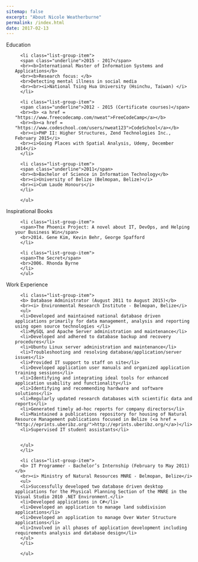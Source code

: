 ```yaml
---
sitemap: false
excerpt: "About Nicole Weatherburne"
permalink: /index.html
date: 2017-02-13
---
```

<!--<link rel="stylesheet" href="assets/css/boostrap.min.css">
<script src="https://ajax.googleapis.com/ajax/libs/jquery/1.12.4/jquery.min.js"></script>
<script src="http://maxcdn.bootstrapcdn.com/bootstrap/3.3.6/js/bootstrap.min.js"></script>-->
<!--<div class="alert alert-success" role="alert">
	Dedicated, versatile teacher and Information Technology (IT) professional currently pursuing a Master’s degree in Information Systems and Applications at the National Tsing Hua University. Contact me for résumé or for a chat.:smile:
</div>-->

<div class="panel panel-primary">
      <div class="panel-heading">Education</div>
      <ul class="list-group">

      <li class="list-group-item">
      <span class="underline">2015 - 2017</span>
      <br><b>International Master of Information Systems and Applications</b>
      <br><b>Research focus: </b>
      <br>Detecting mental illness in social media
      <br><br><i>National Tsing Hua University (Hsinchu, Taiwan) </i>
      </li>

      <li class="list-group-item">
      <span class="underline">2012 - 2015 (Certificate courses)</span>
      <br><b> <a href = "https://www.freecodecamp.com/nweat">FreeCodeCamp</a></b>
      <br><b><a href = "https://www.codeschool.com/users/nweat123">CodeSchool</a></b>
      <br><i>PHP II: Higher Structures, Zend Technologies Inc., February 2015</i>
      <br><i>Going Places with Spatial Analysis, Udemy, December 2014</i>
      </li>

      <li class="list-group-item">
      <span class="underline">2011</span>
      <br><b>Bachelor of Science in Information Technology</b>
      <br><i>University of Belize (Belmopan, Belize)</i>
      <br><i>Cum Laude Honours</i>
      </li>

      </ul>
</div>

<div class="panel panel-primary">
      <div class="panel-heading">Inspirational Books</div>
      <ul class="list-group">

      <li class="list-group-item">
      <span>The Phoenix Project: A novel about IT, DevOps, and Helping your Business Win</span>
      <br>2014. Gene Kim, Kevin Behr, George Spafford
      </li>

      <li class="list-group-item">
      <span>The Secret</span>
      <br>2006. Rhonda Byrne
      </li>
      </ul>
</div>


<div class="panel panel-primary">
      <div class="panel-heading">Work Experience</div>
      <ul class="list-group">

      <li class="list-group-item">
      <b> Database Administrator (August 2011 to August 2015)</b>
      <br><i> Environmental Research Institute - Belmopan, Belize</i>
      <ul>
      <li>Developed and maintained national database driven applications primarily for data management, analysis and reporting using open source technologies </li>
      <li>MySQL and Apache Server administration and maintenance</li>
      <li>Developed and adhered to database backup and recovery procedures</li>
      <li>Ubuntu Linux server administration and maintenance</li>
      <li>Troubleshooting and resolving database/application/server issues</li>
      <li>Provided IT support to staff on site</li>
      <li>Developed application user manuals and organized application training sessions</li>
      <li>Identifying and integrating ideal tools for enhanced application usability and functionality</li>
      <li>Identifying and recommending hardware and software solutions</li>
      <li>Regularly updated research databases with scientific data and reports</li>
      <li>Generated timely ad-hoc reports for company directors</li>
      <li>Maintained a publications repository for housing of Natural Resource Management publications focused in Belize (<a href = "http://eprints.uberibz.org/">http://eprints.uberibz.org/</a>)</li>
      <li>Supervised IT student assistants</li>


      </ul>
      </li>

      <li class="list-group-item">
      <b> IT Programmer - Bachelor’s Internship (February to May 2011)</b>
      <br><i> Ministry of Natural Resources MNRE - Belmopan, Belize</i>
      <ul>
      <li>Successfully developed two database driven desktop applications for the Physical Planning Section of the MNRE in the Visual Studio 2010 .NET Environment.</li>
      <li>Developed applications in C#</li>
      <li>Developed an application to manage land subdivision applications</li>
      <li>Developed an application to manage Over Water Structure applications</li>
      <li>Involved in all phases of application development including requirements analysis and database design</li>
      </ul>
      </li>

      </ul>
</div>
